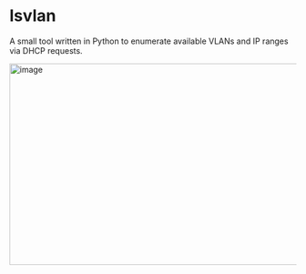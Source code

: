 # lsvlan
A small tool written in Python to enumerate available VLANs and IP ranges via DHCP requests.

<img width="1198" height="354" alt="image" src="https://github.com/user-attachments/assets/9ad13322-c8eb-48b3-82ee-0464bfdb167f" />

